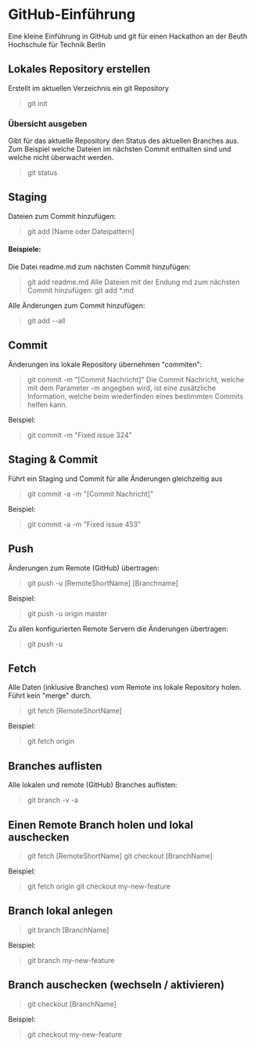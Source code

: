 # GitHub-Einführung
Eine kleine Einführung in GitHub und git für einen Hackathon an der Beuth Hochschule für Technik Berlin

## Lokales Repository erstellen
Erstellt im aktuellen Verzeichnis ein git Repository
> git init

### Übersicht ausgeben
Gibt für das aktuelle Repository den Status des aktuellen Branches
aus. Zum Beispiel welche Dateien im nächsten Commit enthalten sind
und welche nicht überwacht werden.
> git status

## Staging
Dateien zum Commit hinzufügen:
> git add [Name oder Dateipattern]

#### Beispiele:
Die Datei readme.md zum nächsten Commit hinzufügen:
> git add readme.md
Alle Dateien mit der Endung md zum nächsten Commit hinzufügen:
> git add *.md

Alle Änderungen zum Commit hinzufügen:
> git add --all

## Commit
Änderungen ins lokale Repository übernehmen "commiten":
> git commit -m "[Commit Nachricht]"
Die Commit Nachricht, welche mit dem Parameter -m angegben wird,
ist eine zusätzliche Information, welche beim wiederfinden
eines bestimmten Commits helfen kann.

Beispiel:
> git commit -m "Fixed issue 324"

## Staging & Commit
Führt ein Staging und Commit für alle Änderungen gleichzeitig aus
> git commit -a -m "[Commit Nachricht]"

Beispiel:
> git commit -a -m "Fixed issue 453"

## Push
Änderungen zum Remote (GitHub) übertragen:
> git push -u [RemoteShortName] [Branchname]

Beispiel:
> git push -u origin master

Zu allen konfigurierten Remote Servern die Änderungen übertragen:
> git push -u

## Fetch
Alle Daten (inklusive Branches) vom Remote ins lokale Repository
holen. Führt kein "merge" durch.
> git fetch [RemoteShortName]

Beispiel:
> git fetch origin

## Branches auflisten
Alle lokalen und remote (GitHub) Branches auflisten:
> git branch -v -a

## Einen Remote Branch holen und lokal auschecken
> git fetch [RemoteShortName]
> git checkout [BranchName]

Beispiel:
> git fetch origin
> git checkout my-new-feature

## Branch lokal anlegen
> git branch [BranchName]

Beispiel:
> git branch my-new-feature

## Branch auschecken (wechseln / aktivieren)
> git checkout [BranchName]

Beispiel:
> git checkout my-new-feature
